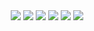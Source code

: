 
<div align="center">
  <img src="http://github-profile-summary-cards.vercel.app/api/cards/profile-details?username=yuktnk&theme=github_dark"/>
  <img src="http://github-profile-summary-cards.vercel.app/api/cards/repos-per-language?username=yuktnk&theme=github_dark"/>
  <img src="http://github-profile-summary-cards.vercel.app/api/cards/most-commit-language?username=yuktnk&theme=github_dark"/>
  <img src="http://github-profile-summary-cards.vercel.app/api/cards/stats?username=yuktnk&theme=github_dark"/>
  <img src="http://github-profile-summary-cards.vercel.app/api/cards/productive-time?username=yuktnk&theme=github_dark&utcOffset=9"/>
  <img src="https://github-profile-trophy.vercel.app/?username=yuktnk&row=2&column=8&theme=onedark"/>
</div>
